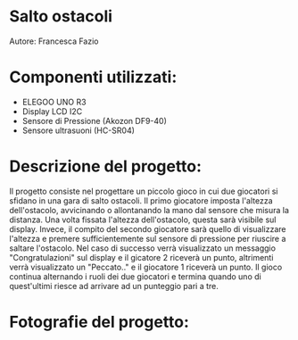 # Salto ostacoli
Autore: Francesca Fazio

# Componenti utilizzati:
* ELEGOO UNO R3
* Display LCD I2C
* Sensore di Pressione (Akozon DF9-40)
* Sensore ultrasuoni (HC-SR04)

# Descrizione del progetto:
Il progetto consiste nel progettare un piccolo gioco in cui due giocatori si sfidano in una gara di salto ostacoli. Il primo giocatore imposta l'altezza dell'ostacolo, avvicinando o allontanando la mano dal sensore che misura la distanza. Una volta fissata l'altezza dell'ostacolo, questa sarà visibile sul display. Invece, il compito del secondo giocatore sarà quello di visualizzare l'altezza e premere sufficientemente sul sensore di pressione per riuscire a saltare l'ostacolo. Nel caso di successo verrà visualizzato un messaggio "Congratulazioni" sul display e il gicatore 2 riceverà un punto, altrimenti verrà visualizzato un "Peccato.." e il giocatore 1 riceverà un punto.
Il gioco continua alternando i ruoli dei due giocatori e termina quando uno di quest'ultimi riesce ad arrivare ad un punteggio pari a tre.

# Fotografie del progetto:

